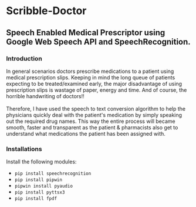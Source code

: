# Scribble-Doctor
## Speech Enabled Medical Prescriptor using Google Web Speech API and SpeechRecognition.
### Introduction
In general scenarios doctors prescribe medications to a patient using medical prescription slips. Keeping in mind the long queue of patients expecting to be treated/examined early, the major disadvantage of using prescription slips is wastage of paper, energy and time. And of course, the horrible handwriting of doctors!! <br/> <br/> Therefore, I have used the speech to text conversion algorithm to help the physicians quickly deal with the patient's medication by simply speaking out the required drug names. This way the entire process will became smooth, faster and transparent as the patient & pharmacists also get to understand what medications the patient has been assigned with.

### Installations
Install the following modules:
- ```pip install speechrecognition```
- ```pip install pipwin```
- ```pipwin install pyaudio```
- ```pip install pyttsx3```
- ```pip install fpdf```
